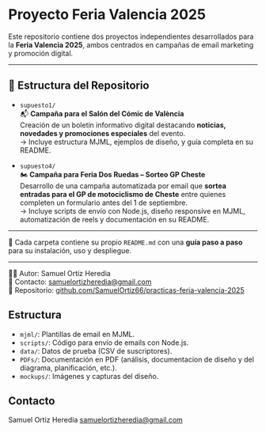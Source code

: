 # Proyecto Feria Valencia 2025
Este repositorio contiene dos proyectos independientes desarrollados para la **Feria Valencia 2025**, ambos centrados en campañas de email marketing y promoción digital.

---

## 📁 Estructura del Repositorio

- `supuesto1/`  
  📬 **Campaña para el Salón del Cómic de València**  
  Creación de un boletín informativo digital destacando **noticias, novedades y promociones especiales** del evento.  
  → Incluye estructura MJML, ejemplos de diseño, y guía completa en su README.

- `supuesto4/`  
  🏍️ **Campaña para Feria Dos Ruedas – Sorteo GP Cheste**  
  Desarrollo de una campaña automatizada por email que **sortea entradas para el GP de motociclismo de Cheste** entre quienes completen un formulario antes del 1 de septiembre.  
  → Incluye scripts de envío con Node.js, diseño responsive en MJML, automatización de reels y documentación en su README.

---

📌 Cada carpeta contiene su propio `README.md` con una **guía paso a paso** para su instalación, uso y despliegue.

---
👨‍💻 Autor: Samuel Ortiz Heredia  
📧 Contacto: [samuelortizheredia@gmail.com](mailto:samuelortizheredia@gmail.com)  
🔗 Repositorio: [github.com/SamuelOrtiz66/practicas-feria-valencia-2025](https://github.com/SamuelOrtiz66/practicas-feria-valencia-2025)

## Estructura

- `mjml/`: Plantillas de email en MJML.
- `scripts/`: Código para envío de emails con Node.js.
- `data/`: Datos de prueba (CSV de suscriptores).
- `PDFs/`: Documentación en PDF (análisis, documentacion de diseño y del diagrama, planificación, etc.).
- `mockups/`: Imágenes y capturas del diseño.

## Contacto
Samuel Ortiz Heredia samuelortizheredia@gmail.com
